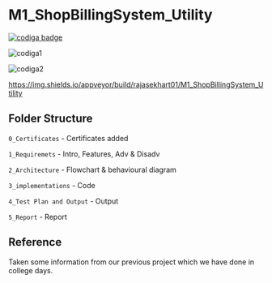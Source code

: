 # M1_ShopBillingSystem_Utility


<a href="https://app.codiga.io/public/user/github/rajasekhart01">
   <img src="https://api.codiga.io/public/badge/user/github/rajasekhart01?style=light" alt="codiga badge" />
</a>


![codiga1](https://user-images.githubusercontent.com/98815258/153749019-0ac0a8e8-7690-4818-b744-4cf42a9ef572.svg)


![codiga2](https://user-images.githubusercontent.com/98815258/153749026-f5f29656-0982-40a0-aaf3-b1d5620d3260.svg)

https://img.shields.io/appveyor/build/rajasekhart01/M1_ShopBillingSystem_Utility




## Folder Structure

`0_Certificates`                    - Certificates added

`1_Requiremets`                     - Intro, Features, Adv & Disadv

`2_Architecture`                    - Flowchart & behavioural diagram
 
`3_implementations`                 - Code

`4_Test Plan and Output`            - Output

`5_Report`                          - Report


## Reference
Taken some information from our previous project which we have done in college days.
